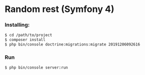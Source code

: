 # Random rest (Symfony 4)
### Installing:
```sh
$ cd /path/to/project
$ composer install
$ php bin/console doctrine:migrations:migrate 20191206092616
```

### Run
```sh
$ php bin/console server:run
```